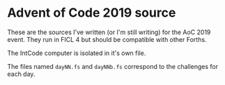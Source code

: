 # Advent of Code 2019 source

These are the sources I've written (or I'm still writing) for the AoC 2019 event. They run in FICL 4 but should be compatible with other Forths.

The IntCode computer is isolated in it's own file.

The files named `dayNN.fs` and `dayNNb.fs` correspond to the challenges for each day.

